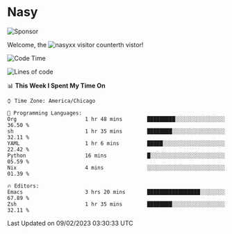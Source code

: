 # Nasy

<!--
<p align="center">
<img height="200" src="https://github-readme-stats.vercel.app/api?username=nasyxx&count_private=true&show_icons=true&theme=dracula&include_all_commits=true"/>
<img height="200" src="https://github-readme-stats.vercel.app/api/top-langs/?username=nasyxx&theme=dracula&hide=html,jupyter+notebook&count_private=true&show_icons=true"/>
</p>

  
----------------
-->

![Sponsor](https://img.shields.io/static/v1.svg?label=Sponsor&message=%E2%9D%A4&logo=GitHub&style=flat&color=pink)
 
Welcome, the ![nasyxx visitor counter](https://count.getloli.com/get/@nasyxx?theme=rule34)th vistor!
 
<!--START_SECTION:waka-->
![Code Time](http://img.shields.io/badge/Code%20Time-3%2C141%20hrs%2029%20mins-blue)

![Lines of code](https://img.shields.io/badge/From%20Hello%20World%20I%27ve%20Written-5%20Million%20lines%20of%20code-blue)

📊 **This Week I Spent My Time On** 

```text
⌚︎ Time Zone: America/Chicago

💬 Programming Languages: 
Org                      1 hr 48 mins        █████████░░░░░░░░░░░░░░░░   36.50 % 
sh                       1 hr 35 mins        ████████░░░░░░░░░░░░░░░░░   32.11 % 
YAML                     1 hr 6 mins         █████░░░░░░░░░░░░░░░░░░░░   22.42 % 
Python                   16 mins             █░░░░░░░░░░░░░░░░░░░░░░░░   05.59 % 
Nix                      4 mins              ░░░░░░░░░░░░░░░░░░░░░░░░░   01.39 % 

🔥 Editors: 
Emacs                    3 hrs 20 mins       █████████████████░░░░░░░░   67.89 % 
Zsh                      1 hr 35 mins        ████████░░░░░░░░░░░░░░░░░   32.11 % 

```


 Last Updated on 09/02/2023 03:30:33 UTC
<!--END_SECTION:waka-->

<!-- ![visitors](https://visitor-badge.laobi.icu/badge?page_id=nasyxx.nasyxx) -->
